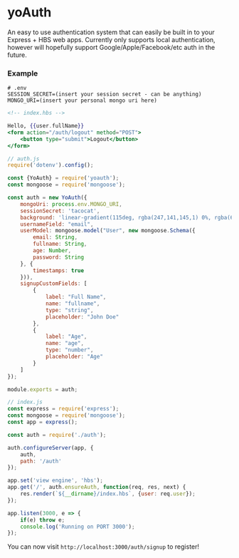 # yoAuth
An easy to use authentication system that can easily be built in to your Express + HBS web apps. Currently only supports local authentication, however will hopefully support Google/Apple/Facebook/etc auth in the future.

### Example
```env
# .env
SESSION_SECRET=(insert your session secret - can be anything)
MONGO_URI=(insert your personal mongo uri here)
```

```hbs
<!-- index.hbs -->

Hello, {{user.fullName}}
<form action="/auth/logout" method="POST">
    <button type="submit">Logout</button>
</form>
```

```js
// auth.js
require('dotenv').config();

const {YoAuth} = require('yoauth');
const mongoose = require('mongoose');

const auth = new YoAuth({
    mongoUri: process.env.MONGO_URI,
    sessionSecret: 'tacocat',
    background: 'linear-gradient(115deg, rgba(247,141,145,1) 0%, rgba(66,189,210,1) 100%)',
    usernameField: "email",
    userModel: mongoose.model("User", new mongoose.Schema({
        email: String,
        fullname: String,
        age: Number,
        password: String
    }, {
        timestamps: true
    })),
    signupCustomFields: [
        {
            label: "Full Name",
            name: "fullname",
            type: "string",
            placeholder: "John Doe"
        },
        {
            label: "Age",
            name: "age",
            type: "number",
            placeholder: "Age"
        }
    ]
});

module.exports = auth;
```

```js
// index.js
const express = require('express');
const mongoose = require('mongoose');
const app = express();

const auth = require('./auth');

auth.configureServer(app, {
    auth,
    path: '/auth'
});

app.set('view engine', 'hbs');
app.get('/', auth.ensureAuth, function(req, res, next) {
    res.render(`${__dirname}/index.hbs`, {user: req.user});
});

app.listen(3000, e => {
    if(e) throw e;
    console.log('Running on PORT 3000');
});
```

You can now visit `http://localhost:3000/auth/signup` to register!